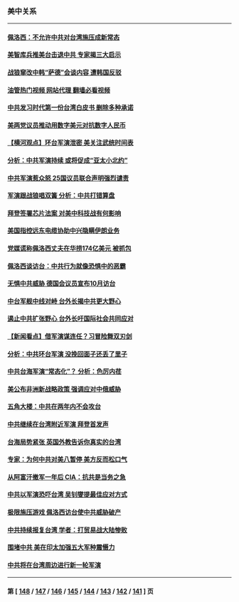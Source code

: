### 美中关系
---
#### [佩洛西：不允许中共对台湾施压成新常态](../../pages/nf1412576/n13799927.md?08110845) 
#### [美智库兵推美台击退中共 专家揭三大启示](../../pages/nf1412576/n13799676.md?08110845) 
#### [战狼窜改中韩“萨德”会谈内容 遭韩国反驳](../../pages/nf1412576/n13799823.md?08110845) 
#### [油管热门视频 网站代理 翻墙必看视频](http://209.222.30.114:81/youtube.html?08110845)
#### [中共发习时代第一份台湾白皮书 删除多种承诺](../../pages/nf1412576/n13799640.md?08110845) 
#### [美两党议员推动用数字美元对抗数字人民币](../../pages/nf1412576/n13799236.md?08110845) 
#### [【横河观点】环台军演泄密 美关注武统时间表](../../pages/nf1412576/n13799105.md?08110845) 
#### [分析：中共军演持续 或将促成“亚太小北约”](../../pages/nf1412576/n13798844.md?08110845) 
#### [中共军演惹众怒 25国议员联合声明强烈谴责](../../pages/nf1412576/n13799034.md?08110845) 
#### [军演跟战狼唱双簧 分析：中共打错算盘](../../pages/nf1412576/n13799011.md?08110845) 
#### [拜登签署芯片法案 对美中科技战有何影响](../../pages/nf1412576/n13798973.md?08110845) 
#### [美国指控远东电缆协助中兴隐瞒伊朗业务](../../pages/nf1412576/n13798971.md?08110845) 
#### [党媒谎称佩洛西丈夫在华捞174亿美元 被抓包](../../pages/nf1412576/n13798845.md?08110845) 
#### [佩洛西谈访台：中共行为就像恐惧中的恶霸](../../pages/nf1412576/n13798920.md?08110845) 
#### [无惧中共威胁 德国会议员宣布10月访台](../../pages/nf1412576/n13798742.md?08110845) 
#### [中台军舰中线对峙 台外长揭中共更大野心](../../pages/nf1412576/n13798740.md?08110845) 
#### [遏止中共扩张野心 台外长吁国际社会共同应对](../../pages/nf1412576/n13798621.md?08110845) 
#### [【新闻看点】借军演谋连任？习冒险舞双刃剑](../../pages/nf1412576/n13798415.md?08110845) 
#### [分析：中共环台军演 没挽回面子还丢了里子](../../pages/nf1412576/n13798433.md?08110845) 
#### [中共台海军演“常态化”？ 分析：色厉内荏](../../pages/nf1412576/n13798313.md?08110845) 
#### [美公布非洲新战略政策 强调应对中俄威胁](../../pages/nf1412576/n13798330.md?08110845) 
#### [五角大楼：中共在两年内不会攻台](../../pages/nf1412576/n13798354.md?08110845) 
#### [中共继续在台湾附近军演 拜登首发声](../../pages/nf1412576/n13798310.md?08110845) 
#### [台海局势紧张 英国外教告诉你真实的台湾](../../pages/nf1412576/n13798341.md?08110845) 
#### [专家：为何中共对美八暂停 美方反而松口气](../../pages/nf1412576/n13798323.md?08110845) 
#### [从阿富汗撤军一年后 CIA：抗共是当务之急](../../pages/nf1412576/n13798224.md?08110845) 
#### [中共以军演恐吓台湾 吴钊燮提最佳应对方式](../../pages/nf1412576/n13798312.md?08110845) 
#### [极限施压游戏 佩洛西访台使中共威胁破产](../../pages/nf1412576/n13798285.md?08110845) 
#### [中共持续报复台湾 学者：打贸易战大陆惨败](../../pages/nf1412576/n13798316.md?08110845) 
#### [围堵中共 美在印太加强五大军种震慑力](../../pages/nf1412576/n13798047.md?08110845) 
#### [中共将在台湾周边进行新一轮军演](../../pages/nf1412576/n13797969.md?08110845) 

---
#### 第 [ [148](./148.md?08110845) / [147](./147.md?08110845) / [146](./146.md?08110845) / [145](./145.md?08110845) / [144](./144.md?08110845) / [143](./143.md?08110845) / [142](./142.md?08110845) / [141](./141.md?08110845) ] 页
